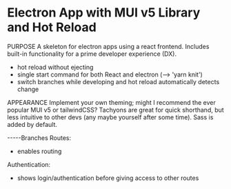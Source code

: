 # Electron App with MUI v5 Library and Hot Reload

PURPOSE
A skeleton for electron apps using a react frontend. Includes built-in functionality for a prime developer experience (DX).

- hot reload without ejecting
- single start command for both React and electron (--> 'yarn knit')
- switch branches while developing and hot reload automatically detects change

APPEARANCE
Implement your own theming; might I recommend the ever popular MUI v5 or tailwindCSS? Tachyons are great for quick shorthand, but less intuitive to other devs (any maybe yourself after some time). Sass is added by default.

-----Branches
Routes:

- enables routing

Authentication:

- shows login/authentication before giving access to other routes
